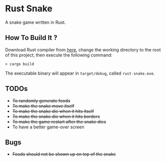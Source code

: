 # Rust Snake

A snake game written in Rust.

## How To Build It ?

Download Rust compiler from [here](https://www.rust-lang.org/en-US/), change the working directory to the root of this project, then execute the following command:

```
> cargo build
```

The executable binary will appear in `target/debug`, called `rust-snake.exe`.

## TODOs

- ~~To randomly generate foods~~
- ~~To make the snake move itself~~
- ~~To make the snake die when it hits itself~~
- ~~To make the snake die when it hits borders~~
- ~~To make the game restart after the snake dies~~
- To have a better game-over screen

## Bugs

- ~~Foods should not be shown up on top of the snake~~
